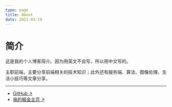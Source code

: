 ```yaml
---
type: page
title: About
date: 2021-03-19
---
```


# 简介

这是我的个人博客简介。因为用英文不会写，所以用中文写的。

主职前端，主要分享前端相关的技术知识；此外还有服务端、算法、图像处理、生活小技巧等文章分享。

---

- [GitHub ↗ ](https://github.com/duheng1992)
- [我的掘金主页 ↗ ](https://juejin.cn/user/2911933190649815)

